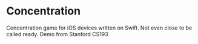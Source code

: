 # Concentration
Concentration game for iOS devices written on Swift.
Not even close to be called ready. Demo from Stanford CS193
